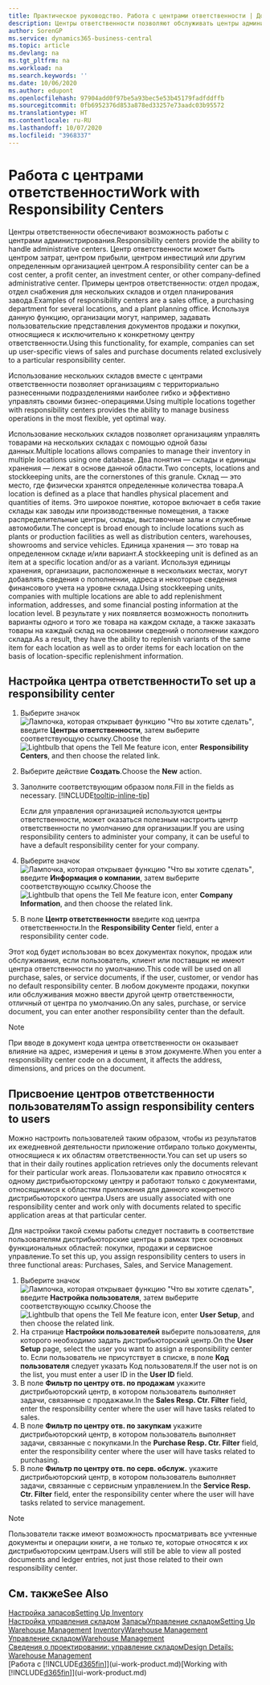 ```yaml
---
title: Практическое руководство. Работа с центрами ответственности | Документация Майкрософт
description: Центры ответственности позволяют обслуживать центры администрирования. Центр ответственности может быть центром затрат, центром прибыли, центром инвестиций или другим определенным организацией центром.
author: SorenGP
ms.service: dynamics365-business-central
ms.topic: article
ms.devlang: na
ms.tgt_pltfrm: na
ms.workload: na
ms.search.keywords: ''
ms.date: 10/06/2020
ms.author: edupont
ms.openlocfilehash: 97904add0f97be5a93bec5e53b45179fadfddffb
ms.sourcegitcommit: 0fb6952376d853a878ed33257e73aadc03b95572
ms.translationtype: HT
ms.contentlocale: ru-RU
ms.lasthandoff: 10/07/2020
ms.locfileid: "3968337"
---
```

# <a name="work-with-responsibility-centers"></a><span data-ttu-id="38c41-104">Работа с центрами ответственности</span><span class="sxs-lookup"><span data-stu-id="38c41-104">Work with Responsibility Centers</span></span>

<span data-ttu-id="38c41-105">Центры ответственности обеспечивают возможность работы с центрами администрирования.</span><span class="sxs-lookup"><span data-stu-id="38c41-105">Responsibility centers provide the ability to handle administrative centers.</span></span> <span data-ttu-id="38c41-106">Центр ответственности может быть центром затрат, центром прибыли, центром инвестиций или другим определенным организацией центром.</span><span class="sxs-lookup"><span data-stu-id="38c41-106">A responsibility center can be a cost center, a profit center, an investment center, or other company-defined administrative center.</span></span> <span data-ttu-id="38c41-107">Примеры центров ответственности: отдел продаж, отдел снабжения для нескольких складов и отдел планирования завода.</span><span class="sxs-lookup"><span data-stu-id="38c41-107">Examples of responsibility centers are a sales office, a purchasing department for several locations, and a plant planning office.</span></span> <span data-ttu-id="38c41-108">Используя данную функцию, организации могут, например, задавать пользовательские представления документов продажи и покупки, относящиеся к исключительно к конкретному центру ответственности.</span><span class="sxs-lookup"><span data-stu-id="38c41-108">Using this functionality, for example, companies can set up user-specific views of sales and purchase documents related exclusively to a particular responsibility center.</span></span>  

<span data-ttu-id="38c41-109">Использование нескольких складов вместе с центрами ответственности позволяет организациям с территориально разнесенными подразделениями наиболее гибко и эффективно управлять своими бизнес-операциями.</span><span class="sxs-lookup"><span data-stu-id="38c41-109">Using multiple locations together with responsibility centers provides the ability to manage business operations in the most flexible, yet optimal way.</span></span>

<span data-ttu-id="38c41-110">Использование нескольких складов позволяет организациям управлять товарами на нескольких складах с помощью одной базы данных.</span><span class="sxs-lookup"><span data-stu-id="38c41-110">Multiple locations allows companies to manage their inventory in multiple locations using one database.</span></span> <span data-ttu-id="38c41-111">Два понятия — склады и единицы хранения — лежат в основе данной области.</span><span class="sxs-lookup"><span data-stu-id="38c41-111">Two concepts, locations and stockkeeping units, are the cornerstones of this granule.</span></span> <span data-ttu-id="38c41-112">Склад — это место, где физически хранятся определенные количества товара.</span><span class="sxs-lookup"><span data-stu-id="38c41-112">A location is defined as a place that handles physical placement and quantities of items.</span></span> <span data-ttu-id="38c41-113">Это широкое понятие, которое включает в себя такие склады как заводы или производственные помещения, а также распределительные центры, склады, выставочные залы и служебные автомобили.</span><span class="sxs-lookup"><span data-stu-id="38c41-113">The concept is broad enough to include locations such as plants or production facilities as well as distribution centers, warehouses, showrooms and service vehicles.</span></span> <span data-ttu-id="38c41-114">Единица хранения — это товар на определенном складе и/или вариант.</span><span class="sxs-lookup"><span data-stu-id="38c41-114">A stockkeeping unit is defined as an item at a specific location and/or as a variant.</span></span> <span data-ttu-id="38c41-115">Используя единицы хранения, организации, расположенные в нескольких местах, могут добавлять сведения о пополнении, адреса и некоторые сведения финансового учета на уровне склада.</span><span class="sxs-lookup"><span data-stu-id="38c41-115">Using stockkeeping units, companies with multiple locations are able to add replenishment information, addresses, and some financial posting information at the location level.</span></span> <span data-ttu-id="38c41-116">В результате у них появляется возможность пополнить варианты одного и того же товара на каждом складе, а также заказать товары на каждый склад на основании сведений о пополнении каждого склада.</span><span class="sxs-lookup"><span data-stu-id="38c41-116">As a result, they have the ability to replenish variants of the same item for each location as well as to order items for each location on the basis of location-specific replenishment information.</span></span>  

## <a name="to-set-up-a-responsibility-center"></a><span data-ttu-id="38c41-117">Настройка центра ответственности</span><span class="sxs-lookup"><span data-stu-id="38c41-117">To set up a responsibility center</span></span>

1. <span data-ttu-id="38c41-118">Выберите значок ![Лампочка, которая открывает функцию "Что вы хотите сделать"](media/ui-search/search_small.png "Что вы хотите сделать"), введите **Центры ответственности**, затем выберите соответствующую ссылку.</span><span class="sxs-lookup"><span data-stu-id="38c41-118">Choose the ![Lightbulb that opens the Tell Me feature](media/ui-search/search_small.png "Tell me what you want to do") icon, enter **Responsibility Centers**, and then choose the related link.</span></span>  
2. <span data-ttu-id="38c41-119">Выберите действие **Создать**.</span><span class="sxs-lookup"><span data-stu-id="38c41-119">Choose the **New** action.</span></span>  
3. <span data-ttu-id="38c41-120">Заполните соответствующим образом поля.</span><span class="sxs-lookup"><span data-stu-id="38c41-120">Fill in the fields as necessary.</span></span> [!INCLUDE[tooltip-inline-tip](includes/tooltip-inline-tip_md.md)]  

    <span data-ttu-id="38c41-121">Если для управления организацией используются центры ответственности, может оказаться полезным настроить центр ответственности по умолчанию для организации.</span><span class="sxs-lookup"><span data-stu-id="38c41-121">If you are using responsibility centers to administer your company, it can be useful to have a default responsibility center for your company.</span></span>
4. <span data-ttu-id="38c41-122">Выберите значок ![Лампочка, которая открывает функцию "Что вы хотите сделать"](media/ui-search/search_small.png "Что вы хотите сделать"), введите **Информация о компании**, затем выберите соответствующую ссылку.</span><span class="sxs-lookup"><span data-stu-id="38c41-122">Choose the ![Lightbulb that opens the Tell Me feature](media/ui-search/search_small.png "Tell me what you want to do") icon, enter **Company Information**, and then choose the related link.</span></span>
5. <span data-ttu-id="38c41-123">В поле **Центр ответственности** введите код центра ответственности.</span><span class="sxs-lookup"><span data-stu-id="38c41-123">In the **Responsibility Center** field, enter a responsibility center code.</span></span>

<span data-ttu-id="38c41-124">Этот код будет использован во всех документах покупок, продаж или обслуживания, если пользователь, клиент или поставщик не имеют центра ответственности по умолчанию.</span><span class="sxs-lookup"><span data-stu-id="38c41-124">This code will be used on all purchase, sales, or service documents, if the user, customer, or vendor has no default responsibility center.</span></span> <span data-ttu-id="38c41-125">В любом документе продажи, покупки или обслуживания можно ввести другой центр ответственности, отличный от центра по умолчанию.</span><span class="sxs-lookup"><span data-stu-id="38c41-125">On any sales, purchase, or service document, you can enter another responsibility center than the default.</span></span>

> [!NOTE]  
> <span data-ttu-id="38c41-126">При вводе в документ кода центра ответственности он оказывает влияние на адрес, измерения и цены в этом документе.</span><span class="sxs-lookup"><span data-stu-id="38c41-126">When you enter a responsibility center code on a document, it affects the address, dimensions, and prices on the document.</span></span>  

## <a name="to-assign-responsibility-centers-to-users"></a><span data-ttu-id="38c41-127">Присвоение центров ответственности пользователям</span><span class="sxs-lookup"><span data-stu-id="38c41-127">To assign responsibility centers to users</span></span>

<span data-ttu-id="38c41-128">Можно настроить пользователей таким образом, чтобы из результатов их ежедневной деятельности приложение отбирало только документы, относящиеся к их областям ответственности.</span><span class="sxs-lookup"><span data-stu-id="38c41-128">You can set up users so that in their daily routines application retrieves only the documents relevant for their particular work areas.</span></span> <span data-ttu-id="38c41-129">Пользователи как правило относятся к одному дистрибьюторскому центру и работают только с документами, относящимися к областям приложения для данного конкретного дистрибьюторского центра.</span><span class="sxs-lookup"><span data-stu-id="38c41-129">Users are usually associated with one responsibility center and work only with documents related to specific application areas at that particular center.</span></span>  

<span data-ttu-id="38c41-130">Для настройки такой схемы работы следует поставить в соответствие пользователям дистрибьюторские центры в рамках трех основных функциональных областей: покупки, продажи и сервисное управление.</span><span class="sxs-lookup"><span data-stu-id="38c41-130">To set this up, you assign responsibility centers to users in three functional areas: Purchases, Sales, and Service Management.</span></span>  

1. <span data-ttu-id="38c41-131">Выберите значок ![Лампочка, которая открывает функцию "Что вы хотите сделать"](media/ui-search/search_small.png "Что вы хотите сделать"), введите **Настройка пользователя**, затем выберите соответствующую ссылку.</span><span class="sxs-lookup"><span data-stu-id="38c41-131">Choose the ![Lightbulb that opens the Tell Me feature](media/ui-search/search_small.png "Tell me what you want to do") icon, enter **User Setup**, and then choose the related link.</span></span>  
2. <span data-ttu-id="38c41-132">На странице **Настройки пользователей** выберите пользователя, для которого необходимо задать дистрибьюторский центр.</span><span class="sxs-lookup"><span data-stu-id="38c41-132">On the **User Setup** page, select the user you want to assign a responsibility center to.</span></span> <span data-ttu-id="38c41-133">Если пользователь не присутствует в списке, в поле **Код пользователя** следует указать Код пользователя.</span><span class="sxs-lookup"><span data-stu-id="38c41-133">If the user not is on the list, you must enter a user ID in the **User ID** field.</span></span>  
3. <span data-ttu-id="38c41-134">В поле **Фильтр по центру отв. по продажам** укажите дистрибьюторский центр, в котором пользователь выполняет задачи, связанные с продажами.</span><span class="sxs-lookup"><span data-stu-id="38c41-134">In the **Sales Resp. Ctr. Filter** field, enter the responsibility center where the user will have tasks related to sales.</span></span>  
4. <span data-ttu-id="38c41-135">В поле **Фильтр по центру отв. по закупкам** укажите дистрибьюторский центр, в котором пользователь выполняет задачи, связанные с покупками.</span><span class="sxs-lookup"><span data-stu-id="38c41-135">In the **Purchase Resp. Ctr. Filter** field, enter the responsibility center where the user will have tasks related to purchasing.</span></span>  
5. <span data-ttu-id="38c41-136">В поле **Фильтр по центру отв. по серв. обслуж.** укажите дистрибьюторский центр, в котором пользователь выполняет задачи, связанные с сервисным управлением.</span><span class="sxs-lookup"><span data-stu-id="38c41-136">In the **Service Resp. Ctr. Filter** field, enter the responsibility center where the user will have tasks related to service management.</span></span>  

> [!NOTE]  
> <span data-ttu-id="38c41-137">Пользователи также имеют возможность просматривать все учтенные документы и операции книги, а не только те, которые относятся к их дистрибьюторским центрам.</span><span class="sxs-lookup"><span data-stu-id="38c41-137">Users will still be able to view all posted documents and ledger entries, not just those related to their own responsibility center.</span></span>

## <a name="see-also"></a><span data-ttu-id="38c41-138">См. также</span><span class="sxs-lookup"><span data-stu-id="38c41-138">See Also</span></span>

[<span data-ttu-id="38c41-139">Настройка запасов</span><span class="sxs-lookup"><span data-stu-id="38c41-139">Setting Up Inventory</span></span>](inventory-setup-inventory.md)  
<span data-ttu-id="38c41-140">[Настройка управления складом](warehouse-setup-warehouse.md)
[Запасы](inventory-manage-inventory.md)[Управление складом](warehouse-manage-warehouse.md)</span><span class="sxs-lookup"><span data-stu-id="38c41-140">[Setting Up Warehouse Management](warehouse-setup-warehouse.md)
[Inventory](inventory-manage-inventory.md)[Warehouse Management](warehouse-manage-warehouse.md)</span></span>  
[<span data-ttu-id="38c41-141">Управление складом</span><span class="sxs-lookup"><span data-stu-id="38c41-141">Warehouse Management</span></span>](warehouse-manage-warehouse.md)  
[<span data-ttu-id="38c41-142">Сведения о проектировании: управление складом</span><span class="sxs-lookup"><span data-stu-id="38c41-142">Design Details: Warehouse Management</span></span>](design-details-warehouse-management.md)  
<span data-ttu-id="38c41-143">[Работа с [!INCLUDE[d365fin](includes/d365fin_md.md)]](ui-work-product.md)</span><span class="sxs-lookup"><span data-stu-id="38c41-143">[Working with [!INCLUDE[d365fin](includes/d365fin_md.md)]](ui-work-product.md)</span></span>  

